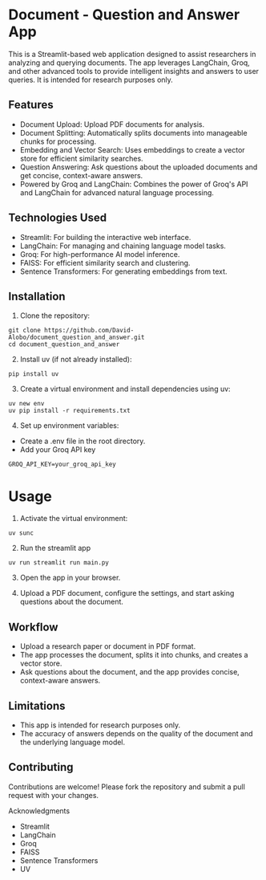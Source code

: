 # Document - Question and Answer App

This is a Streamlit-based web application designed to assist researchers in analyzing and querying documents. The app leverages LangChain, Groq, and other advanced tools to provide intelligent insights and answers to user queries. It is intended for research purposes only.

## Features
- Document Upload: Upload PDF documents for analysis.
- Document Splitting: Automatically splits documents into manageable chunks for processing.
- Embedding and Vector Search: Uses embeddings to create a vector store for efficient similarity searches.
- Question Answering: Ask questions about the uploaded documents and get concise, context-aware answers.
- Powered by Groq and LangChain: Combines the power of Groq's API and LangChain for advanced natural language processing.

## Technologies Used
- Streamlit: For building the interactive web interface.
- LangChain: For managing and chaining language model tasks.
- Groq: For high-performance AI model inference.
- FAISS: For efficient similarity search and clustering.
- Sentence Transformers: For generating embeddings from text.

## Installation

1. Clone the repository:
```
git clone https://github.com/David-Alobo/document_question_and_answer.git
cd document_question_and_answer
```

2. Install uv (if not already installed):
```
pip install uv
```

3. Create a virtual environment and install dependencies using uv:
```
uv new env
uv pip install -r requirements.txt
```

4. Set up environment variables:

- Create a .env file in the root directory.
- Add your Groq API key
```
GROQ_API_KEY=your_groq_api_key
```

# Usage
1. Activate the virtual environment:
```
uv sunc
```
2. Run the streamlit app
```
uv run streamlit run main.py
```
3. Open the app in your browser.

4. Upload a PDF document, configure the settings, and start asking questions about the document.

## Workflow
- Upload a research paper or document in PDF format.
- The app processes the document, splits it into chunks, and creates a vector store.
- Ask questions about the document, and the app provides concise, context-aware answers.

## Limitations
- This app is intended for research purposes only.
- The accuracy of answers depends on the quality of the document and the underlying language model.

## Contributing
Contributions are welcome! Please fork the repository and submit a pull request with your changes.

Acknowledgments
- Streamlit
- LangChain
- Groq
- FAISS
- Sentence Transformers
- UV
